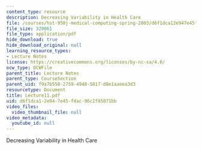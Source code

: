 ```yaml
---
content_type: resource
description: Decreasing Variability in Health Care
file: /courses/hst-950j-medical-computing-spring-2003/d6f1dca12e947e45fdac96c2f85071bb_Lecture11.pdf
file_size: 329061
file_type: application/pdf
hide_download: true
hide_download_original: null
learning_resource_types:
- Lecture Notes
license: https://creativecommons.org/licenses/by-nc-sa/4.0/
ocw_type: OCWFile
parent_title: Lecture Notes
parent_type: CourseSection
parent_uid: f9a7b558-2759-4948-5817-d8e1aaeea3d3
resourcetype: Document
title: Lecture11.pdf
uid: d6f1dca1-2e94-7e45-fdac-96c2f85071bb
video_files:
  video_thumbnail_file: null
video_metadata:
  youtube_id: null
---
```

Decreasing Variability in Health Care